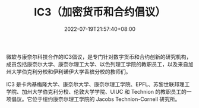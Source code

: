 ﻿---
weight: 
title: "IC3（加密货币和合约倡议）"
description: "微软与康奈尔科技合作的IC3倡议，是专门针对数字货币和合约创新的研究机构，成员包括康奈尔大学、康奈尔理工大学、以色列理工学院的教职员工，以及来自加州大学伯克利分校和伊利诺..."
date: 2022-07-19T21:57:40+08:00
lastmod: 2022-07-19T16:45:40+08:00
draft: false
authors: ["浮尘"]
featuredImage: "4644754133.jpg"
link: "https://www.initc3.org/"
tags: ["研究机构","IC3（加密货币和合约倡议）"]
categories: ["navigation"]
navigation: ["研究机构"]
lightgallery: true
toc: true
pinned: false
recommend: false
recommend1: false
---
微软与康奈尔科技合作的IC3倡议，是专门针对数字货币和合约创新的研究机构，成员包括康奈尔大学、康奈尔理工大学、以色列理工学院的教职员工，以及来自加州大学伯克利分校和伊利诺伊大学香槟分校的教师们。

IC3 是卡内基梅隆大学、康奈尔大学、康奈尔理工学院、EPFL、苏黎世联邦理工学院、加州大学伯克利分校、伦敦大学学院、UIUC 和 Technion 的教职员工的一项倡议。它位于纽约康奈尔理工学院的 Jacobs Technion-Cornell 研究所。